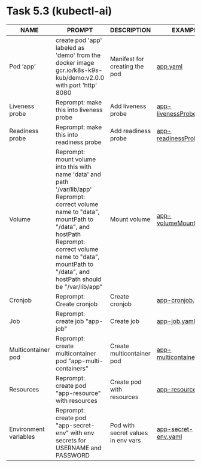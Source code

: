 # Task 5.3 (kubectl-ai)

| NAME                  | PROMPT                                                                                                                                                                                                                                                           | DESCRIPTION                        | EXAMPLE                                                                                          |
| --------------------- | ---------------------------------------------------------------------------------------------------------------------------------------------------------------------------------------------------------------------------------------------------------------- | ---------------------------------- | ------------------------------------------------------------------------------------------------ |
| Pod ‘app’             | create pod 'app' labeled as 'demo' from the docker image gcr.io/k8s-k9s-kub/demo:v2.0.0 with port 'http' 8080                                                                                                                                                    | Manifest for creating the pod      | [app.yaml](https://github.com/rublen/demo/blob/main/yaml/app.yaml)                               |
| Liveness probe        | Reprompt: make this into liveness probe                                                                                                                                                                                                                          | Add liveness probe                 | [app-livenessProbe.yaml](https://github.com/rublen/demo/blob/main/yaml/app-livenessProbe.yaml)   |
| Readiness probe       | Reprompt: make this into readiness probe                                                                                                                                                                                                                         | Add readiness probe                | [app-readinessProbe.yaml](https://github.com/rublen/demo/blob/main/yaml/app-readinessProbe.yaml) |
| Volume                | Reprompt: mount volume into this with name 'data' and path '/var/lib/app'<br>Reprompt: correct volume name to "data", mountPath to "/data", and hostPath<br>Reprompt: correct volume name to "data", mountPath to "/data", and hostPath should be "/var/lib/app" | Mount volume                       | [app-volumeMounts.yaml](https://github.com/rublen/demo/blob/main/yaml/app-volumeMounts.yaml)     |
| Cronjob               | Reprompt: Create cronjob                                                                                                                                                                                                                                         | Create cronjob                     | [app-cronjob.yaml](https://github.com/rublen/demo/blob/main/yaml/app-cronjob.yaml)               |
| Job                   | Reprompt: create job "app-job"                                                                                                                                                                                                                                   | Create job                         | [app-job.yaml](https://github.com/rublen/demo/blob/main/yaml/app-job.yaml)                       |
| Multicontainer pod    | Reprompt: create multicontainer pod "app-multi-containers"                                                                                                                                                                                                       | Create multicontainer pod          | [app-multicontainer.yaml](https://github.com/rublen/demo/blob/main/yaml/app-multicontainer.yaml) |
| Resources             | Reprompt: create pod "app-resource" with resources                                                                                                                                                                                                               | Create pod with resources          | [app-resources.yaml](https://github.com/rublen/demo/blob/main/yaml/app-resources.yaml)           |
| Environment variables | Reprompt: create pod "app-secret-env" with env secrets for USERNAME and PASSWORD                                                                                                                                                                                 | Pod with secret values in env vars | [app-secret-env.yaml](https://github.com/rublen/demo/blob/main/yaml/app-secret-env.yaml)         |
